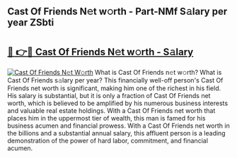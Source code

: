 ## Cast Of Friends N𝚎t w𝚘rth - Part-NMf S𝚊lary per year ZSbti

# <h2><a href="http://gc01227.nevu.top/?p=Cast+Of+Friends">🔗 👉🔴 Cast Of Friends N𝚎t w𝚘rth - S𝚊lary</a></h2>

[![Cast Of Friends N𝚎t W𝚘rth](https://i.imgur.com/Oavwk0R.jpeg)](http://gc01227.nevu.top/?p=Cast+Of+Friends)
What is Cast Of Friends n𝚎t w𝚘rth? What is Cast Of Friends s𝚊lary per year?
This financially well-off person's Cast Of Friends net worth is significant, making him one of the richest in his field. His salary is substantial, but it is only a fraction of Cast Of Friends net worth, which is believed to be amplified by his numerous business interests and valuable real estate holdings. With a Cast Of Friends net worth that places him in the uppermost tier of wealth, this man is famed for his business acumen and financial prowess. With a Cast Of Friends net worth in the billions and a substantial annual salary, this affluent person is a leading demonstration of the power of hard labor, commitment, and financial acumen.

